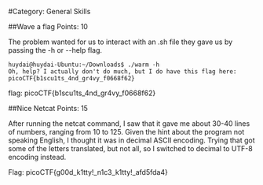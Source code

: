 #Category: General Skills

##Wave a flag
Points: 10

The problem wanted for us to interact with an .sh file they gave us by passing the -h or --help flag.

````
huydai@huydai-Ubuntu:~/Downloads$ ./warm -h
Oh, help? I actually don't do much, but I do have this flag here: picoCTF{b1scu1ts_4nd_gr4vy_f0668f62}
````

flag: picoCTF{b1scu1ts_4nd_gr4vy_f0668f62}

##Nice Netcat
Points: 15

After running the netcat command, I saw that it gave me about 30-40 lines of numbers, ranging from 10 to 125. Given the hint about the program not speaking English, I thought it was in decimal ASCII encoding. Trying that got some of the letters translated, but not all, so I switched to decimal to UTF-8 encoding instead.

Flag: picoCTF{g00d_k1tty!_n1c3_k1tty!_afd5fda4}
